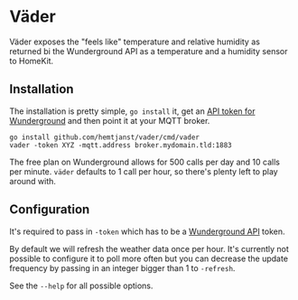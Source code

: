 # Väder

Väder exposes the "feels like" temperature and relative humidity as returned bi
the Wunderground API as a temperature and a humidity sensor to HomeKit.

## Installation

The installation is pretty simple, `go install` it, get an [API token for
Wunderground](wapi) and then point it at your MQTT broker.

```
go install github.com/hemtjanst/vader/cmd/vader
vader -token XYZ -mqtt.address broker.mydomain.tld:1883
```

The free plan on Wunderground allows for 500 calls per day and 10 calls per
minute. `väder` defaults to 1 call per hour, so there's plenty left to play
around with.

[wapi]: https://www.wunderground.com/weather/api/d/pricing.html

## Configuration

It's required to pass in `-token` which has to be a [Wunderground API](wapi)
token.

By default we will refresh the weather data once per hour. It's currently not
possible to configure it to poll more often but you can decrease the update
frequency by passing in an integer bigger than 1 to `-refresh`.

See the `--help` for all possible options.

